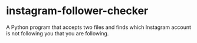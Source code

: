 # instagram-follower-checker
A Python program that accepts two files and finds which Instagram account is not following you that you are following.
